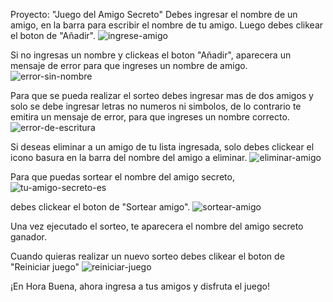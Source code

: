 Proyecto: "Juego del Amigo Secreto"
Debes ingresar el nombre de un amigo, en la barra
para escribir el nombre de tu amigo.
Luego debes clikear el boton de "Añadir".
![ingrese-amigo](https://github.com/user-attachments/assets/2b13762b-1d02-4984-af12-35274f6f6e26)

Si no ingresas un nombre y clickeas el boton "Añadir",
aparecera un mensaje de error para que ingreses un nombre de amigo.
![error-sin-nombre](https://github.com/user-attachments/assets/f159fa8e-6840-4f2e-b255-8a94c5fea171)

Para que se pueda realizar el sorteo debes ingresar mas de 
dos amigos y solo se debe ingresar letras no numeros ni simbolos, de lo
contrario te emitira un mensaje de error, para que ingreses
un nombre correcto.
![error-de-escritura](https://github.com/user-attachments/assets/60c9a8e3-6ac3-4141-9920-589438f7e8f0)

Si deseas eliminar a un amigo de tu lista ingresada, solo debes
clickear el icono basura en la barra del nombre del amigo a eliminar.
![eliminar-amigo](https://github.com/user-attachments/assets/cdb47ab2-6c26-4c0c-b541-c731af6b93a3)

Para que puedas sortear el nombre del amigo secreto,
![tu-amigo-secreto-es](https://github.com/user-attachments/assets/1f7b3834-659b-43f0-a8cd-3c432e8980e4)

debes clickear el boton de "Sortear amigo". 
![sortear-amigo](https://github.com/user-attachments/assets/d613b13b-a70c-4458-a3bc-c055cbffe42c)

Una vez ejecutado el sorteo, te aparecera el nombre del amigo secreto ganador.

Cuando quieras realizar un nuevo sorteo debes clikear el boton de "Reiniciar juego"
![reiniciar-juego](https://github.com/user-attachments/assets/f8ffab03-77df-4e36-8e1e-c0b36f5ee02d)

¡En Hora Buena, ahora ingresa a tus amigos y disfruta el juego!
